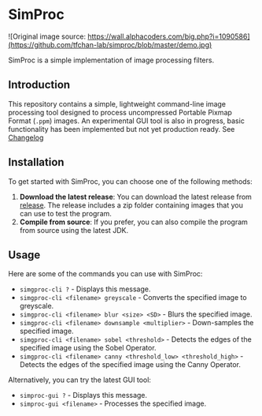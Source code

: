 # SimProc
![Original image source: https://wall.alphacoders.com/big.php?i=1090586](https://github.com/tfchan-lab/simproc/blob/master/demo.jpg)

SimProc is a simple implementation of image processing filters.

## Introduction
This repository contains a simple, lightweight command-line image processing tool designed to process uncompressed Portable Pixmap Format (`.ppm`) images. An experimental GUI tool is also in progress, basic functionality has been implemented but not yet production ready. See [Changelog](https://github.com/tfchan-lab/simproc/blob/master/changelog.md)

## Installation
To get started with SimProc, you can choose one of the following methods:

1. **Download the latest release**: You can download the latest release from [release](https://github.com/tfchan-lab/simproc/releases/). The release includes a zip folder containing images that you can use to test the program.
2. **Compile from source**: If you prefer, you can also compile the program from source using the latest JDK.

## Usage
Here are some of the commands you can use with SimProc:

- `simgproc-cli ?` - Displays this message.
- `simgproc-cli <filename> greyscale` - Converts the specified image to greyscale.
- `simgproc-cli <filename> blur <size> <SD>` - Blurs the specified image.
- `simgproc-cli <filename> downsample <multiplier>` - Down-samples the specified image.
- `simgproc-cli <filename> sobel <threshold>` - Detects the edges of the specified image using the Sobel Operator.
- `simgproc-cli <filename> canny <threshold_low> <threshold_high>` - Detects the edges of the specified image using the Canny Operator.
  
Alternatively, you can try the latest GUI tool:
- `simproc-gui ?` - Displays this message.
- `simproc-gui <filename>` - Processes the specified image.
